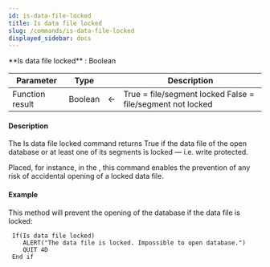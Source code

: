 ```yaml
---
id: is-data-file-locked
title: Is data file locked
slug: /commands/is-data-file-locked
displayed_sidebar: docs
---
```


<!--REF #_command_.Is data file locked.Syntax-->**Is data file locked**  : Boolean<!-- END REF-->
<!--REF #_command_.Is data file locked.Params-->
| Parameter | Type |  | Description |
| --- | --- | --- | --- |
| Function result | Boolean | &#8592; | True = file/segment locked False = file/segment not locked |

<!-- END REF-->

#### Description 

<!--REF #_command_.Is data file locked.Summary-->The Is data file locked command returns True if the data file of the open database or at least one of its segments is locked — i.<!-- END REF-->e. write protected. 

Placed, for instance, in the , this command enables the prevention of any risk of accidental opening of a locked data file. 

#### Example 

This method will prevent the opening of the database if the data file is locked: 

```4d
 If(Is data file locked)
    ALERT("The data file is locked. Impossible to open database.")
    QUIT 4D
 End if
```
